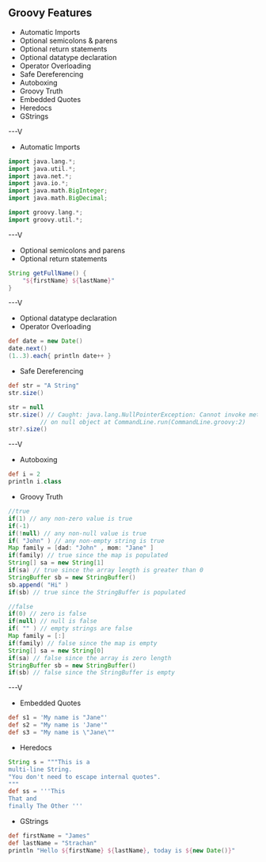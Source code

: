## Groovy Features
* Automatic Imports
* Optional semicolons & parens
* Optional return statements
* Optional datatype declaration
* Operator Overloading
* Safe Dereferencing
* Autoboxing
* Groovy Truth
* Embedded Quotes
* Heredocs
* GStrings

---V

* Automatic Imports

```groovy
import java.lang.*;
import java.util.*;
import java.net.*;
import java.io.*;
import java.math.BigInteger;
import java.math.BigDecimal;

import groovy.lang.*;
import groovy.util.*;
```

---V

* Optional semicolons and parens
* Optional return statements
```groovy
String getFullName() {
    "${firstName} ${lastName}"
}
```

---V

* Optional datatype declaration
* Operator Overloading
```groovy
def date = new Date()
date.next()
(1..3).each{ println date++ }
```
* Safe Dereferencing
```groovy
def str = "A String"
str.size()

str = null
str.size() // Caught: java.lang.NullPointerException: Cannot invoke method size() 
         // on null object at CommandLine.run(CommandLine.groovy:2)
str?.size()
```

---V

* Autoboxing
```groovy
def i = 2
println i.class
```
* Groovy Truth

```groovy
//true
if(1) // any non-zero value is true
if(-1)
if(!null) // any non-null value is true
if( "John" ) // any non-empty string is true
Map family = [dad: "John" , mom: "Jane" ]
if(family) // true since the map is populated
String[] sa = new String[1]
if(sa) // true since the array length is greater than 0
StringBuffer sb = new StringBuffer()
sb.append( "Hi" )
if(sb) // true since the StringBuffer is populated

//false
if(0) // zero is false
if(null) // null is false
if( "" ) // empty strings are false
Map family = [:]
if(family) // false since the map is empty
String[] sa = new String[0]
if(sa) // false since the array is zero length
StringBuffer sb = new StringBuffer()
if(sb) // false since the StringBuffer is empty
```

---V

* Embedded Quotes
```groovy
def s1 = 'My name is "Jane"'
def s2 = "My name is 'Jane'"
def s3 = "My name is \"Jane\""
```
* Heredocs
```groovy
String s = """This is a
multi-line String.
"You don't need to escape internal quotes".
"""
def ss = '''This
That and 
finally The Other '''
```
* GStrings
```groovy
def firstName = "James"
def lastName = "Strachan"
println "Hello ${firstName} ${lastName}, today is ${new Date()}"
```